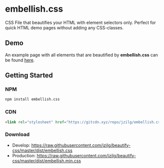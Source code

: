 # embellish.css
CSS File that beautifies your HTML with element selectors only. Perfect for quick HTML demo pages without adding any CSS-classes.

## Demo
An example page with all elements that are beautified by **embellish.css** can be found
[here](http://htmlpreview.github.io/?https://raw.githubusercontent.com/jzilg/embellish.css/master/test.html).

## Getting Started

### NPM
```bash
npm install embellish.css
```

### CDN
```html
<link rel="stylesheet" href="https://gitcdn.xyz/repo/jzilg/embellish.css/master/dist/embellish.min.css" />
```

### Download
* Develop: https://raw.githubusercontent.com/jzilg/beautify-css/master/dist/embellish.css
* Production: https://raw.githubusercontent.com/jzilg/beautify-css/master/dist/embellish.min.css
